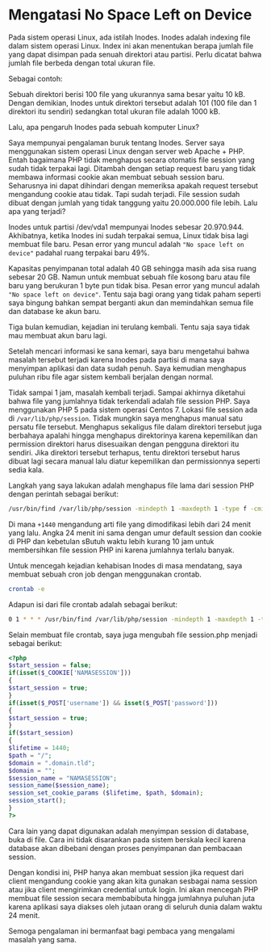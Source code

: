 # Mengatasi No Space Left on Device

Pada sistem operasi Linux, ada istilah Inodes. Inodes adalah indexing file dalam sistem operasi Linux. Index ini akan menentukan berapa jumlah file yang dapat disimpan pada senuah direktori atau partisi. Perlu dicatat bahwa jumlah file berbeda dengan total ukuran file.

Sebagai contoh:

Sebuah direktori berisi 100 file yang ukurannya sama besar yaitu 10 kB. Dengan demikian, Inodes untuk direktori tersebut adalah 101 (100 file dan 1 direktori itu sendiri) sedangkan total ukuran file adalah 1000 kB.

Lalu, apa pengaruh Inodes pada sebuah komputer Linux?

Saya mempunyai pengalaman buruk tentang Inodes. Server saya menggunakan sistem operasi Linux dengan server web Apache + PHP. Entah bagaimana PHP tidak menghapus secara otomatis file session yang sudah tidak terpakai lagi. Ditambah dengan setiap request baru yang tidak membawa informasi cookie akan membuat sebuah session baru. Seharusnya ini dapat dihindari dengan memeriksa apakah request tersebut mengandung cookie atau tidak. Tapi sudah terjadi. File session sudah dibuat dengan jumlah yang tidak tanggung yaitu 20.000.000 file lebih. Lalu apa yang terjadi?

Inodes untuk partisi /dev/vda1 mempunyai Inodes sebesar 20.970.944. Akhibatnya, ketika Inodes ini sudah terpakai semua, Linux tidak bisa lagi membuat file baru. Pesan error yang muncul adalah `"No space left on device"` padahal ruang terpakai baru 49%. 

Kapasitas penyimpanan total adalah 40 GB sehingga masih ada sisa ruang sebesar 20 GB. Namun untuk membuat sebuah file kosong baru atau file baru yang berukuran 1 byte pun tidak bisa. Pesan error yang muncul adalah `"No space left on device"`. Tentu saja bagi orang yang tidak paham seperti saya bingung bahkan sempat berganti akun dan memindahkan semua file dan database ke akun baru.

Tiga bulan kemudian, kejadian ini terulang kembali. Tentu saja saya tidak mau membuat akun baru lagi.

Setelah mencari informasi ke sana kemari, saya baru mengetahui bahwa masalah tersebut terjadi karena Inodes pada partisi di mana saya menyimpan aplikasi dan data sudah penuh. Saya kemudian menghapus puluhan ribu file agar sistem kembali berjalan dengan normal.

Tidak sampai 1 jam, masalah kembali terjadi. Sampai akhirnya diketahui bahwa file yang jumlahnya tidak terkendali adalah file session PHP. Saya menggunakan PHP 5 pada sistem operasi Centos 7. Lokasi file session ada di `/var/lib/php/session`. Tidak mungkin saya menghapus manual satu persatu file tersebut. Menghapus sekaligus file dalam direktori tersebut juga berbahaya apalahi hingga menghapus direktorinya karena kepemilikan dan permission direktori harus disesuaikan dengan pengguna direktori itu sendiri. Jika direktori tersebut terhapus, tentu direktori tersebut harus dibuat lagi secara manual lalu diatur kepemilikan dan permissionnya seperti sedia kala.

Langkah yang saya lakukan adalah menghapus file lama dari session PHP dengan perintah sebagai berikut:

```bash
/usr/bin/find /var/lib/php/session -mindepth 1 -maxdepth 1 -type f -cmin +1440 -print0 -exec rm {} \; >/dev/null 2>&1
```

Di mana `+1440` mengandung arti file yang dimodifikasi lebih dari 24 menit yang lalu. Angka 24 menit ini sama dengan umur default session dan cookie di PHP dan kebetulan sButuh waktu lebih kurang 10 jam untuk membersihkan file session PHP ini karena jumlahnya terlalu banyak.

Untuk mencegah kejadian kehabisan Inodes di masa mendatang, saya membuat sebuah cron job dengan menggunakan crontab.

```bash
crontab -e
```

Adapun isi dari file crontab adalah sebagai berikut:

```bash
0 1 * * * /usr/bin/find /var/lib/php/session -mindepth 1 -maxdepth 1 -type f -cmin +1440 -print0 -exec rm {} \; >/dev/null 2>&1
```

Selain membuat file crontab, saya juga mengubah file session.php menjadi sebagai berikut:

```php
<?php
$start_session = false;
if(isset($_COOKIE['NAMASESSION']))
{
$start_session = true;
}
if(isset($_POST['username']) && isset($_POST['password']))
{
$start_session = true;
}
if($start_session)
{
$lifetime = 1440;
$path = "/";
$domain = ".domain.tld";
$domain = "";
$session_name = "NAMASESSION";
session_name($session_name); 
session_set_cookie_params ($lifetime, $path, $domain);
session_start();
}
?>
```

Cara lain yang dapat digunakan adalah menyimpan session di database, buka di file. Cara ini tidak disarankan pada sistem berskala kecil karena database akan dibebani dengan proses penyimpanan dan pembacaan session.

Dengan kondisi ini, PHP hanya akan membuat session jika request dari client mengandung cookie yang akan kita gunakan sesbagai nama session atau jika client mengirimkan credential untuk login. Ini akan mencegah PHP membuat file session secara membabibuta hingga jumlahnya puluhan juta karena aplikasi saya diakses oleh jutaan orang di seluruh dunia dalam waktu 24 menit.

Semoga pengalaman ini bermanfaat bagi pembaca yang mengalami masalah yang sama.
